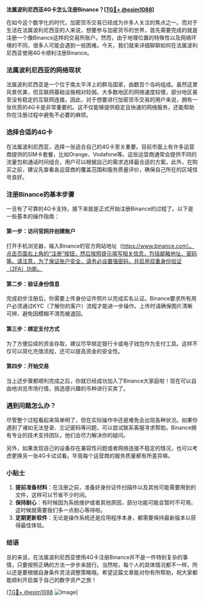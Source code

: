 **法属波利尼西亚4G卡怎么注册Binance？[[TG💪+ @esim1088](https://t.me/s/esim1088)]**

在如今这个数字化的时代，加密货币交易已经成为许多人关注的焦点之一。而对于生活在法属波利尼西亚的人来说，想要参与加密货币的世界，首先需要完成的就是注册一个像Binance这样的交易所账户。然而，由于地理位置的特殊性以及网络环境的不同，很多人可能会遇到一些困难。今天，我们就来详细聊聊如何在法属波利尼西亚使用4G卡顺利注册Binance。

### 法属波利尼西亚的网络现状

法属波利尼西亚是一个位于南太平洋上的群岛国家，由数百个岛屿组成。虽然这里风景优美，但互联网基础设施相对较弱。大多数地区的网络速度较慢，部分地区甚至没有稳定的互联网连接。因此，对于想要进行加密货币交易的用户来说，拥有一张优质的4G卡是非常重要的。这不仅能够提供稳定且快速的网络服务，还能帮助你在注册过程中避免不必要的麻烦。

### 选择合适的4G卡

在法属波利尼西亚，选择一张适合自己的4G卡至关重要。目前市面上有许多运营商提供的SIM卡套餐，比如Orange、Vodafone等。这些运营商通常会提供不同的流量包和通话时间组合，用户可以根据自己的需求选择最合适的方案。此外，在购买之前，建议先查看各运营商的覆盖范围和服务质量评价，确保自己所在的区域信号良好。

### 注册Binance的基本步骤

一旦有了可靠的4G卡支持，接下来就是正式开始注册Binance的过程了。以下是一些基本的操作指南：

#### 第一步：访问官网并创建账户
打开手机浏览器，输入Binance的官方网站地址（https://www.binance.com）。点击页面右上角的“注册”按钮，然后按照提示填写相关信息，包括邮箱地址、密码等。请注意，为了保证账户安全，请务必设置强密码，并启用双重身份验证（2FA）功能。

#### 第二步：验证身份信息
完成初步注册后，你需要上传身份证件照片以完成实名认证。Binance要求所有用户必须通过KYC（了解你的客户）流程才能进一步操作。上传时请确保图片清晰可辨，避免因模糊不清而被退回。

#### 第三步：绑定支付方式
为了方便后续的资金存取，建议尽早绑定银行卡或电子钱包作为支付工具。这样不仅可以简化充值流程，还可以提高资金的安全性。

#### 第四步：开始交易
当上述步骤都顺利完成之后，你就已经成功加入了Binance大家庭啦！现在可以自由地浏览市场行情，挑选感兴趣的币种进行买卖了。

### 遇到问题怎么办？

尽管整个过程看起来简单明了，但在实际操作中还是难免会出现各种状况。如果你遇到了诸如无法登录、忘记密码等问题，可以尝试联系客服寻求帮助。Binance拥有专业的技术支持团队，他们会尽力解决你的疑问。

另外，如果发现自己的设备存在兼容性问题或者网络连接不稳定的情况，也可以考虑更换另一张4G卡试试看。毕竟每个运营商的服务质量都有所差异嘛。

### 小贴士

1. **提前准备材料**：在注册之前，准备好身份证件扫描件以及其他可能需要用到的文件，这样可以节省不少时间。
2. **保持耐心**：有时候因为系统维护或者其他原因，部分功能可能会暂时不可用。这时候就需要我们多一点耐心等待啦。
3. **定期更新软件**：无论是操作系统还是应用程序本身，都需要保持最新版本以获得最佳体验。

### 结语

总的来说，在法属波利尼西亚使用4G卡注册Binance并不是一件特别复杂的事情，只要按照正确的方法一步步来就行。当然啦，每个人的具体情况都不一样，所以还是要根据自身条件灵活调整策略哦。希望这篇文章能对你有所帮助，祝大家都能顺利开启属于自己的数字资产之旅！

[[TG💪+ @esim1088](https://t.me/s/esim1088) ![Image](https://i.postimg.cc/4NQfJmqS/Snipaste-2025-05-13-00-14-12.png)]